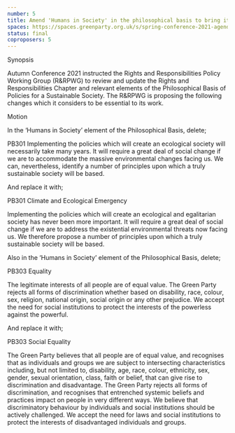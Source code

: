 ```yaml
---
number: 5
title: Amend 'Humans in Society' in the philosophical basis to bring it up to date
spaces: https://spaces.greenparty.org.uk/s/spring-conference-2021-agenda-forum2/?contentId=77763
status: final
coproposers: 5
---
```

Synopsis


Autumn Conference 2021 instructed the Rights and Responsibilities Policy Working Group (R&RPWG) to review and update the Rights and Responsibilities Chapter and relevant elements of the Philosophical Basis of Policies for a Sustainable Society. The R&RPWG is proposing the following changes which it considers to be essential to its work.


Motion


In the ‘Humans in Society’ element of the Philosophical Basis, delete;


PB301 Implementing the policies which will create an ecological society will necessarily take many years. It will require a great deal of social change if we are to accommodate the massive environmental changes facing us. We can, nevertheless, identify a number of principles upon which a truly sustainable society will be based.


And replace it with;


PB301 Climate and Ecological Emergency


Implementing the policies which will create an ecological and egalitarian society has never been more important. It will require a great deal of social change if we are to address the existential environmental threats now facing us. We therefore propose a number of principles upon which a truly sustainable society will be based.


Also in the ‘Humans in Society’ element of the Philosophical Basis, delete;


PB303 Equality


The legitimate interests of all people are of equal value. The Green Party rejects all forms of discrimination whether based on disability, race, colour, sex, religion, national origin, social origin or any other prejudice. We accept the need for social institutions to protect the interests of the powerless against the powerful.


And replace it with;


PB303 Social Equality


The Green Party believes that all people are of equal value, and recognises that as individuals and groups we are subject to intersecting characteristics including, but not limited to, disability, age, race, colour, ethnicity, sex, gender, sexual orientation, class, faith or belief, that can give rise to discrimination and disadvantage. The Green Party rejects all forms of discrimination, and recognises that entrenched systemic beliefs and practices impact on people in very different ways. We believe that discriminatory behaviour by individuals and social institutions should be actively challenged. We accept the need for laws and social institutions to protect the interests of disadvantaged individuals and groups.
